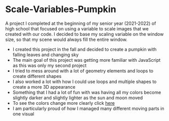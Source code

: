 # Scale-Variables-Pumpkin
A project I completed at the beginning of my senior year (2021-2022) of high school that focused on using a variable to scale images that we created with our code. I decided to base my scaling variable on the window size, so that my scene would always fill the entire window.

+ I created this project in the fall and decided to create a pumpkin with falling leaves and changing sky
+ The main goal of this project was getting more familiar with JavaScript as this was only my second project
+ I tried to mess around with a lot of geometry elements and loops to create different shapes
+ I also worked a lot with how I could use loops and multiple shapes to create a more 3D appearance
+ Something that I had a lot of fun with was having all my colors become slightly darker and slightly lighter as the sun and moon moved
+ To see the colors change more clearly click [here](https://editor.p5js.org/erinnicoledewitt/full/Ts6-F1zvn)
+ I am particularly proud of how I managed many different moving parts in one visual
